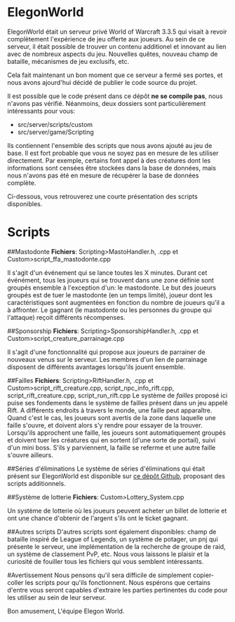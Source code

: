 # ElegonWorld
ElegonWorld était un serveur privé World of Warcraft 3.3.5 qui visait à revoir complètement l'expérience de jeu offerte aux joueurs. Au sein de ce serveur, il était possible de trouver
un contenu additionel et innovant au lien avec de nombreux aspects du jeu. Nouvelles quêtes, nouveau champ de bataille, mécanismes de jeu exclusifs, etc.

Cela fait maintenant un bon moment que ce serveur a fermé ses portes, et nous avons ajourd'hui décidé de publier le code source du projet. 

Il est possible que le code présent dans ce dépôt __ne se compile pas__, nous n'avons pas vérifié. Néanmoins, deux dossiers sont particulièrement intéressants pour vous:
* src/server/scripts/custom
* src/server/game/Scripting

Ils contiennent l'ensemble des scripts que nous avons ajouté au jeu de base. Il est fort probable que vous ne soyez pas en mesure de les utiliser directement. Par exemple, certains font appel à des créatures
dont les informations sont censées être stockées dans la base de données, mais nous n'avons pas été en mesure de récupérer la base de données complète. 

Ci-dessous, vous retrouverez une courte présentation des scripts disponibles.

# Scripts 
##Mastodonte
__Fichiers__: Scripting>MastoHandler.h, .cpp et Custom>script\_ffa\_mastodonte.cpp

Il s'agit d'un événement qui se lance toutes les X minutes. Durant cet événément, tous les joueurs qui se trouvent dans une zone définie sont groupés ensemble à l'exception d'un: le mastodonte.
Le but des joueurs groupés est de tuer le mastodonte (en un temps limité), joueur dont les caractéristiques sont augmentées en fonction du nombre de joueurs qu'il a à affronter.
Le gagnant (le mastodonte ou les personnes du groupe qui l'attaque) reçoit différents récompenses.

##Sponsorship
__Fichiers__: Scripting>SponsorshipHandler.h, .cpp et Custom>script\_creature\_parrainage.cpp

Il s'agit d'une fonctionnalité qui propose aux joueurs de parrainer de nouveaux venus sur le serveur. Les membres d'un lien de parrainage disposent de différents avantages lorsqu'ils jouent ensemble.

##Failles
__Fichiers__: Scripting>RiftHandler.h, .cpp et Custom>script\_rift\_creature.cpp, script\_npc\_info\_rift.cpp, script\_rift\_creature.cpp, script\_run\_rift.cpp
Le système de _failles_ proposé ici puise ses fondements dans le système de failles présent dans un jeu appelé Rift. A différents endroits à travers le monde, une faille peut apparaître. Quand c'est le cas, les joueurs
sont avertis de la zone dans laquelle une faille s'ouvre, et doivent alors s'y rendre pour essayer de la trouver.
Lorsqu'ils approchent une faille, les joueurs sont automatiquement groupés et doivent tuer les créatures qui en sortent (d'une sorte de portail), suivi d'un mini boss. S'ils y parviennent, la faille se referme et une autre faille s'ouvre ailleurs.

##Séries d'éliminations
Le système de séries d'éliminations qui était présent sur ElegonWorld est disponible sur [ce dépôt Github](https://github.com/AmaVic/Maelstrom-Scripts), proposant des scripts additionnels. 

##Système de lotterie
__Fichiers__: Custom>Lottery\_System.cpp

Un système de lotterie où les joueurs peuvent acheter un billet de lotterie et ont une chance d'obtenir de l'argent s'ils ont le ticket gagnant.

##Autres scripts
D'autres scripts sont également disponibles: champ de bataille inspiré de League of Legends, un système de potager, un pnj qui présente le serveur, une implémentation de la recherche de groupe de raid, un système de classement PvP, etc.
Nous vous laissons le plaisir et la curiosité de fouiller tous les fichiers qui vous semblent intéressants.

#Avertissement
Nous pensons qu'il sera difficile de simplement copier-coller les scripts pour qu'ils fonctionnent. Nous espérons que certains d'entre vous seront capables d'extraire les parties pertinentes du code pour les utiliser au sein de leur serveur.

Bon amusement,
L'équipe Elegon World. 